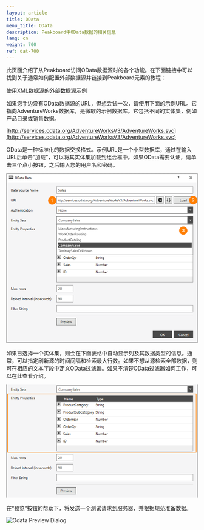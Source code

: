 ```yaml
---
layout: article
title: OData
menu_title: OData
description: Peakboard中OData数据的相关信息
lang: cn
weight: 700
ref: dat-700
---
```

此页面介绍了从Peakboard访问OData数据源时的各个功能。在下面链接中可以找到关于通常如何配置外部数据源并链接到Peakboard元素的教程：

[使用XML数据源的外部数据源示例](/tutorials/03-cn-xml-data.html)

如果您手边没有OData数据源的URL，但想尝试一次，请使用下面的示例URL。它指向AdventureWorks数据库，是微软的示例数据库。它包括不同的实体集，例如产品目录或销售数据。

[http://services.odata.org/AdventureWorksV3/AdventureWorks.svc](http://services.odata.org/AdventureWorksV3/AdventureWorks.svc)

OData是一种标准化的数据交换格式。示例URL是一个小型数据库，通过在输入URL后单击“加载”，可以将其实体集加载到组合框中。如果OData需要认证，请单击三个点小按钮，之后输入您的用户名和密码。

![Odata Data Dialog](/assets/images/data-sources/odata/odata-data-dialog.png)

如果已选择一个实体集，则会在下面表格中自动显示列及其数据类型的信息。通常，可以指定刷新源的时间间隔和检索最大行数。如果不想从源检索全部数据，则可在相应的文本字段中定义OData过滤器。如果不清楚OData过滤器如何工作，可以在此查看介绍。

![Odata Entity Properties](/assets/images/data-sources/odata/entity-properties.png)

在“预览”按钮的帮助下，将发送一个测试请求到服务器，并根据规范准备数据。

![Odata Preview Dialog](/assets/images/data-sources/odata/odata-preview-dialog.png)
